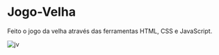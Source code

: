 # Jogo-Velha
Feito o jogo da velha através das ferramentas HTML, CSS e JavaScript. 


![jv](https://user-images.githubusercontent.com/90053879/146597549-01ce417b-6e0b-4f7b-8715-4ba80da0831e.jpeg)

